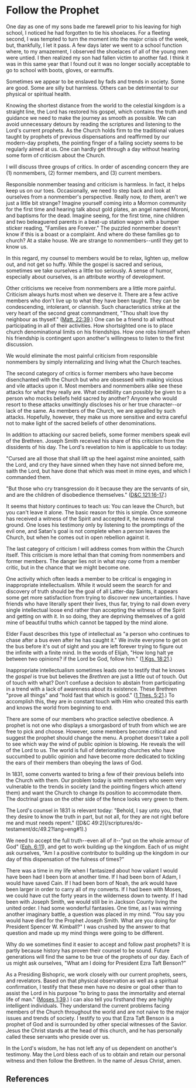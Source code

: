 # Follow the Prophet

One day as one of my sons bade me farewell prior to his leaving for high
school, I noticed he had forgotten to tie his shoelaces. For a fleeting
second, I was tempted to turn the moment into the major crisis of the week,
but, thankfully, I let it pass. A few days later we went to a school function
where, to my amazement, I observed the shoelaces of all of the young men were
untied. I then realized my son had fallen victim to another fad. I think it
was in this same year that I found out it was no longer socially acceptable to
go to school with boots, gloves, or earmuffs.

Sometimes we appear to be enslaved by fads and trends in society. Some are
good. Some are silly but harmless. Others can be detrimental to our physical
or spiritual health.

Knowing the shortest distance from the world to the celestial kingdom is a
straight line, the Lord has restored his gospel, which contains the truth and
guidance we need to make the journey as smooth as possible. We can avoid
unnecessary detours by reading the scriptures and listening to the Lord's
current prophets. As the Church holds firm to the traditional values taught by
prophets of previous dispensations and reaffirmed by our modern-day prophets,
the pointing finger of a failing society seems to be regularly aimed at us.
One can hardly get through a day without hearing some form of criticism about
the Church.

I will discuss three groups of critics. In order of ascending concern they are
(1) nonmembers, (2) former members, and (3) current members.

Responsible nonmember teasing and criticism is harmless. In fact, it helps
keep us on our toes. Occasionally, we need to step back and look at ourselves
from a nonmember's perspective. Really now, _to them,_ aren't we just a little
bit strange? Imagine yourself coming into a Mormon community for the first
time and hearing talk about gold plates, an angel named Moroni, and baptisms
for the dead. Imagine seeing, for the first time, nine children and two
beleaguered parents in a beat-up station wagon with a bumper sticker reading,
"Families are Forever." The puzzled nonmember doesn't know if this is a boast
or a complaint. And where do these families go to church? At a stake house. We
are strange to nonmembers--until they get to know us.

In this regard, my counsel to members would be to relax, lighten up, mellow
out, and not get so huffy. While the gospel is sacred and serious, sometimes
we take ourselves a little too seriously. A sense of humor, especially about
ourselves, is an attribute worthy of development.

Other criticisms we receive from nonmembers are a little more painful.
Criticism always hurts most when we deserve it. There are a few active members
who don't live up to what they have been taught. They can be condescending,
intolerant, or clannish. Such characteristics strike at the very heart of the
second great commandment, "Thou shalt love thy neighbour as thyself." ([Matt.
22:39](/scriptures/nt/matt/22.39?lang=eng#38).) One can be a friend to all
without participating in all of their activities. How shortsighted one is to
place church denominational limits on his friendships. How one robs himself
when his friendship is contingent upon another's willingness to listen to the
first discussion.

We would eliminate the most painful criticism from responsible nonmembers by
simply internalizing and living what the Church teaches.

The second category of critics is former members who have become disenchanted
with the Church but who are obsessed with making vicious and vile attacks upon
it. Most members and nonmembers alike see these attacks for what they really
are. What credibility can possibly be given to a person who mocks beliefs held
sacred by another? Anyone who would resort to these attacks unwittingly
discloses his or her true character--or lack of the same. As members of the
Church, we are appalled by such attacks. Hopefully, however, they make us more
sensitive and extra careful not to make light of the sacred beliefs of other
denominations.

In addition to attacking our sacred beliefs, some former members speak evil of
the Brethren. Joseph Smith received his share of this criticism from the
dissidents of his day. The Lord's revelation to him is applicable to us today:

"Cursed are all those that shall lift up the heel against mine anointed, saith
the Lord, and cry they have sinned when they have not sinned before me, saith
the Lord, but have done that which was meet in mine eyes, and which I
commanded them.

"But those who cry transgression do it because they are the servants of sin,
and are the children of disobedience themselves." ([D&amp;C
121:16-17](/scriptures/dc-testament/dc/121.16-17?lang=eng#15).)

It seems that history continues to teach us: You can leave the Church, but you
can't leave it alone. The basic reason for this is simple. Once someone has
received a witness of the Spirit and accepted it, he leaves neutral ground.
One loses his testimony only by listening to the promptings of the evil one,
and Satan's goal is not complete when a person leaves the Church, but when he
comes out in open rebellion against it.

The last category of criticism I will address comes from within the Church
itself. This criticism is more lethal than that coming from nonmembers and
former members. The danger lies not in what may come from a member critic, but
in the chance that we might become one.

One activity which often leads a member to be critical is engaging in
inappropriate intellectualism. While it would seem the search for and
discovery of truth should be the goal of all Latter-day Saints, it appears
some get more satisfaction from trying to discover new uncertainties. I have
friends who have literally spent their lives, thus far, trying to nail down
every single intellectual loose end rather than accepting the witness of the
Spirit and getting on with it. In so doing, they are depriving themselves of a
gold mine of beautiful truths which cannot be tapped by the mind alone.

Elder Faust describes this type of intellectual as "a person who continues to
chase after a bus even after he has caught it." We invite everyone to get on
the bus before it's out of sight and you are left forever trying to figure out
the infinite with a finite mind. In the words of Elijah, "How long halt ye
between two opinions? if the Lord be God, follow him." ([1 Kgs.
18:21](/scriptures/ot/1-kgs/18.21?lang=eng#20).)

Inappropriate intellectualism sometimes leads one to testify that he knows the
_gospel_ is true but believes the _Brethren_ are just a little out of touch.
Out of touch with what? Don't confuse a decision to abstain from participating
in a trend with a lack of awareness about its existence. These Brethren "prove
all things" and "hold fast that which is good." ([1 Thes.
5:21](/scriptures/nt/1-thes/5.21?lang=eng#20).) To accomplish this, they are
in constant touch with Him who created this earth and knows the world from
beginning to end.

There are some of our members who practice selective obedience. A prophet is
not one who displays a smorgasbord of truth from which we are free to pick and
choose. However, some members become critical and suggest the prophet should
change the menu. A prophet doesn't take a poll to see which way the wind of
public opinion is blowing. He reveals the will of the Lord to us. The world is
full of deteriorating churches who have succumbed to public opinion and have
become more dedicated to tickling the ears of their members than obeying the
laws of God.

In 1831, some converts wanted to bring a few of their previous beliefs into
the Church with them. Our problem today is with members who seem very
vulnerable to the trends in society (and the pointing fingers which attend
them) and want the Church to change its position to accommodate them. The
doctrinal grass on the other side of the fence looks very green to them.

The Lord's counsel in 1831 is relevant today: "Behold, I say unto you, that
they desire to know the truth in part, but not all, for they are not right
before me and must needs repent." ([D&amp;C 49:2](/scriptures/dc-
testament/dc/49.2?lang=eng#1).)

We need to accept the full truth--even all of it--"put on the whole armour of
God" ([Eph. 6:11](/scriptures/nt/eph/6.11?lang=eng#10)), and get to work
building up the kingdom. Each of us might ask ourselves, "Am I a positive
contributor to building up the kingdom in our day of this dispensation of the
fulness of times?"

There was a time in my life when I fantasized about how valiant I would have
been had I been born at another time. If I had been born of Adam, I would have
saved Cain. If I had been born of Noah, the ark would have been larger in
order to carry all of my converts. If I had been with Moses, we could have cut
the forty years in the wilderness down to twenty. If I had been with Joseph
Smith, we would still be in Jackson County living the united order. I had some
wonderful fantasies. One time, as I was winning another imaginary battle, a
question was placed in my mind. "You say you would have died for the Prophet
Joseph Smith. What are you doing for President Spencer W. Kimball?" I was
crushed by the answer to that question and made up my mind things were going
to be different.

Why do we sometimes find it easier to accept and follow past prophets? It is
partly because history has proven their counsel to be sound. Future
generations will find the same to be true of the prophets of our day. Each of
us might ask ourselves, "What am I doing for President Ezra Taft Benson?"

As a Presiding Bishopric, we work closely with our current prophets, seers,
and revelators. Based on that physical observation as well as a spiritual
confirmation, I testify that these men have no desire or goal other than to
assist the Lord in his purpose "to bring to pass the immortality and eternal
life of man." ([Moses 1:39](/scriptures/pgp/moses/1.39?lang=eng#38).) I can
also tell you firsthand they are highly intelligent individuals. They
understand the current problems facing members of the Church throughout the
world and are not naive to the major issues and trends of society. I testify
to you that Ezra Taft Benson is a prophet of God and is surrounded by other
special witnesses of the Savior. Jesus the Christ stands at the head of this
church, and he has personally called these servants who preside over us.

In the Lord's wisdom, he has not left any of us dependent on another's
testimony. May the Lord bless each of us to obtain and retain our personal
witness and then follow the Brethren. In the name of Jesus Christ, amen.

## References

